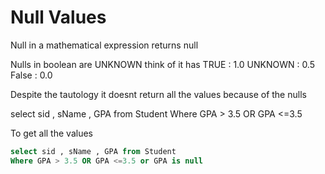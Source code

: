 # Null Values

Null in a mathematical expression returns null

Nulls in boolean are UNKNOWN 
think of it has 
TRUE : 1.0
UNKNOWN : 0.5
False : 0.0


Despite the tautology it doesnt return all the values because of the nulls

select sid , sName , GPA from Student 
Where GPA > 3.5 OR GPA <=3.5 

To get all the values
```sql
select sid , sName , GPA from Student 
Where GPA > 3.5 OR GPA <=3.5 or GPA is null
```